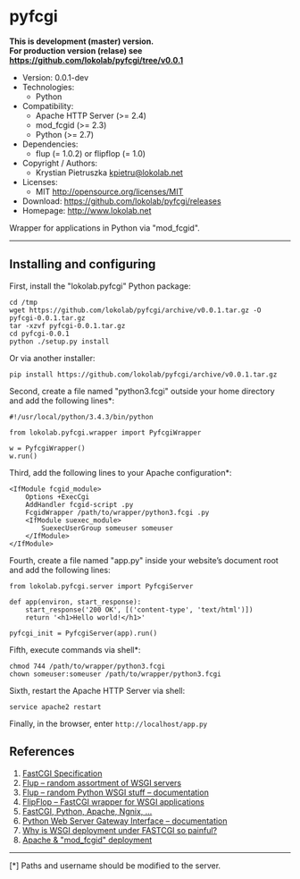 pyfcgi
======
**This is development (master) version.<br> For production version (relase) see
<https://github.com/lokolab/pyfcgi/tree/v0.0.1>**
- Version: 0.0.1-dev
- Technologies:
  - Python
- Compatibility:
  - Apache HTTP Server (>= 2.4)
  - mod_fcgid (>= 2.3)
  - Python (>= 2.7)
- Dependencies:
  - flup (= 1.0.2) or flipflop (= 1.0)
- Copyright / Authors:
  - Krystian Pietruszka <kpietru@lokolab.net>
- Licenses:
  - MIT <http://opensource.org/licenses/MIT>
- Download: <https://github.com/lokolab/pyfcgi/releases>
- Homepage: <http://www.lokolab.net>

Wrapper for applications in Python via "mod_fcgid".
___________________________________________________

Installing and configuring
--------------------------

First, install the "lokolab.pyfcgi" Python package:

    cd /tmp
    wget https://github.com/lokolab/pyfcgi/archive/v0.0.1.tar.gz -O pyfcgi-0.0.1.tar.gz
    tar -xzvf pyfcgi-0.0.1.tar.gz
    cd pyfcgi-0.0.1
    python ./setup.py install

Or via another installer:

    pip install https://github.com/lokolab/pyfcgi/archive/v0.0.1.tar.gz

Second, create a file named "python3.fcgi" outside
your home directory and add the following lines*:

    #!/usr/local/python/3.4.3/bin/python

    from lokolab.pyfcgi.wrapper import PyfcgiWrapper

    w = PyfcgiWrapper()
    w.run()

Third, add the following lines to your Apache configuration*:

    <IfModule fcgid_module>
        Options +ExecCgi
        AddHandler fcgid-script .py
        FcgidWrapper /path/to/wrapper/python3.fcgi .py
        <IfModule suexec_module>
            SuexecUserGroup someuser someuser
        </IfModule>
    </IfModule>

Fourth, create a file named "app.py" inside your
website’s document root and add the following lines:

    from lokolab.pyfcgi.server import PyfcgiServer

    def app(environ, start_response):
        start_response('200 OK', [('content-type', 'text/html')])
        return '<h1>Hello world!</h1>'

    pyfcgi_init = PyfcgiServer(app).run()

Fifth, execute commands via shell*:

    chmod 744 /path/to/wrapper/python3.fcgi
    chown someuser:someuser /path/to/wrapper/python3.fcgi

Sixth, restart the Apache HTTP Server via shell:

    service apache2 restart

Finally, in the browser, enter `http://localhost/app.py`

References
----------

1. [FastCGI Specification][1]
2. [Flup – random assortment of WSGI servers][2]
3. [Flup – random Python WSGI stuff – documentation][3]
4. [FlipFlop – FastCGI wrapper for WSGI applications][4]
5. [FastCGI, Python, Apache, Ngnix, ...][5]
6. [Python Web Server Gateway Interface – documentation][6]
7. [Why is WSGI deployment under FASTCGI so painful?][7]
8. [Apache & "mod_fcgid" deployment][8]

[1]: http://web.archive.org/web/20160306081510/http://fastcgi.com/drupal/node/6?q=node/22
[2]: http://pypi.python.org/pypi/flup
[3]: http://www.saddi.com/software/flup/
[4]: http://pypi.python.org/pypi/flipflop
[5]: http://flask.pocoo.org/docs/0.10/deploying/fastcgi/
[6]: http://www.python.org/dev/peps/pep-3333/
[7]: http://blog.dscpl.com.au/2011/09/why-is-wsgi-deployment-under-fastcgi-so.html
[8]: http://mediadrop.net/docs/install/apache-fastcgi.html

________________________________________________________
[*] Paths and username should be modified to the server.

